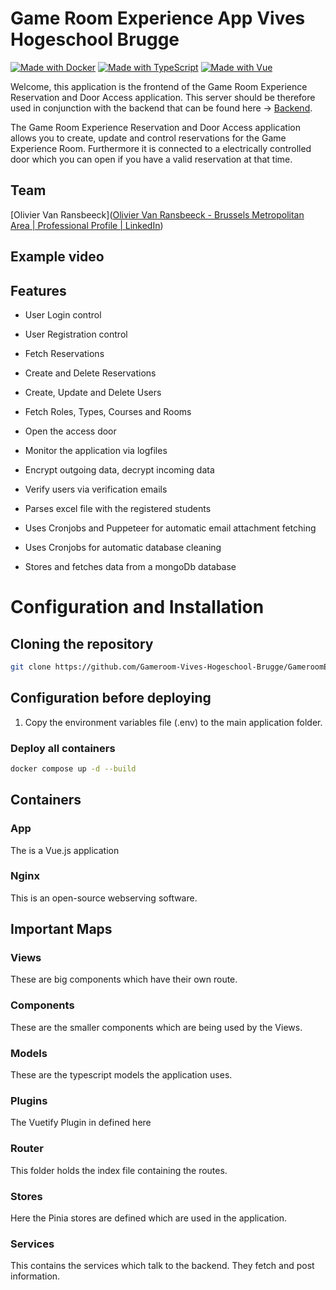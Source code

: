 # Game Room Experience App Vives Hogeschool Brugge

[![Made with Docker](https://img.shields.io/badge/Made_with-Docker-blue?logo=docker&logoColor=white)](https://www.docker.com/ "Go to Docker homepage")
[![Made with TypeScript](https://img.shields.io/badge/TypeScript-5-blue?logo=typescript&logoColor=white)](https://typescriptlang.org "Go to TypeScript homepage")
[![Made with Vue](https://img.shields.io/badge/Vue-3-blue?logo=vue.js&logoColor=white)](https://v3.vuejs.org "Go to Vue homepage")

Welcome, this application is the frontend of the Game Room Experience Reservation and Door Access application. This server should be therefore used in conjunction with the backend that can be found here -> [Backend](https://github.com/Gameroom-Vives-Hogeschool-Brugge/GameRoomExperienceServer-VHB).

The Game Room Experience Reservation and Door Access application allows you to create, update and control reservations for the Game Experience Room. Furthermore it is connected to a electrically controlled door which you can open if you have a valid reservation at that time.

## Team

[Olivier Van Ransbeeck]([Olivier Van Ransbeeck - Brussels Metropolitan Area | Professional Profile | LinkedIn](https://www.linkedin.com/in/oliviervanransbeeck/))

## Example video

## Features

- User Login control

- User Registration control

- Fetch Reservations

- Create and Delete Reservations

- Create, Update and Delete Users

- Fetch Roles, Types, Courses and Rooms

- Open the access door

- Monitor the application via logfiles

- Encrypt outgoing data, decrypt incoming data

- Verify users via verification emails

- Parses excel file with the registered students

- Uses Cronjobs and Puppeteer for automatic email attachment fetching

- Uses Cronjobs for automatic database cleaning

- Stores and fetches data from a mongoDb database

# Configuration and Installation

## Cloning the repository

```bash
git clone https://github.com/Gameroom-Vives-Hogeschool-Brugge/GameroomExperienceApp-VHB.git
```

## Configuration before deploying

1. Copy the environment variables file (.env) to the main application folder.

### Deploy all containers

```bash
docker compose up -d --build
```

## Containers

### App

The is a Vue.js application

### Nginx

This is an open-source webserving software.

## Important Maps

### Views

These are big components which have their own route.

### Components

These are the smaller components which are being used by the Views.

### Models

These are the typescript models the application uses.

### Plugins

The Vuetify Plugin in defined here

### Router

This folder holds the index file containing the routes.

### Stores

Here the Pinia stores are defined which are used in the application.

### Services

This contains the services which talk to the backend. They fetch and post information.
